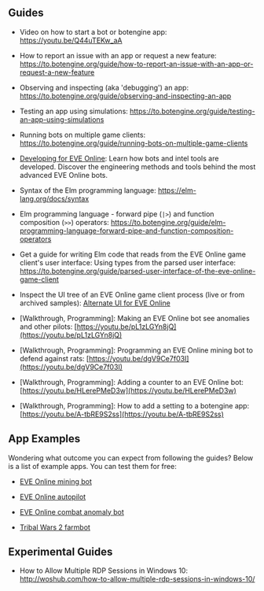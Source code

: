 
## Guides

+ Video on how to start a bot or botengine app: https://youtu.be/Q44uTEKw_aA

+ How to report an issue with an app or request a new feature: https://to.botengine.org/guide/how-to-report-an-issue-with-an-app-or-request-a-new-feature

+ Observing and inspecting (aka 'debugging') an app: https://to.botengine.org/guide/observing-and-inspecting-an-app

+ Testing an app using simulations: https://to.botengine.org/guide/testing-an-app-using-simulations

+ Running bots on multiple game clients: https://to.botengine.org/guide/running-bots-on-multiple-game-clients

+ [Developing for EVE Online](https://to.botengine.org/guide/developing-for-eve-online): Learn how bots and intel tools are developed. Discover the engineering methods and tools behind the most advanced EVE Online bots.

+ Syntax of the Elm programming language: https://elm-lang.org/docs/syntax

+ Elm programming language - forward pipe (`|>`) and function composition (`>>`) operators: https://to.botengine.org/guide/elm-programming-language-forward-pipe-and-function-composition-operators

+ Get a guide for writing Elm code that reads from the EVE Online game client's user interface: Using types from the parsed user interface: https://to.botengine.org/guide/parsed-user-interface-of-the-eve-online-game-client

+ Inspect the UI tree of an EVE Online game client process (live or from archived samples): [Alternate UI for EVE Online](https://to.botengine.org/guide/alternate-ui-for-eve-online)

+ [Walkthrough, Programming]: Making an EVE Online bot see anomalies and other pilots: [https://youtu.be/pL1zLGYn8jQ](https://youtu.be/pL1zLGYn8jQ)

+ [Walkthrough, Programming]: Programming an EVE Online mining bot to defend against rats: [https://youtu.be/dgV9Ce7f03I](https://youtu.be/dgV9Ce7f03I)

+ [Walkthrough, Programming]: Adding a counter to an EVE Online bot: [https://youtu.be/HLerePMeD3w](https://youtu.be/HLerePMeD3w)

+ [Walkthrough, Programming]: How to add a setting to a botengine app: [https://youtu.be/A-tbRE9S2ss](https://youtu.be/A-tbRE9S2ss)

## App Examples

Wondering what outcome you can expect from following the guides? Below is a list of example apps. You can test them for free:

+ [EVE Online mining bot](https://to.botengine.org/guide/app/eve-online-mining-bot)

+ [EVE Online autopilot](https://to.botengine.org/guide/app/eve-online-autopilot-bot)

+ [EVE Online combat anomaly bot](https://to.botengine.org/guide/app/eve-online-combat-anomaly-bot)

+ [Tribal Wars 2 farmbot](https://to.botengine.org/guide/app/tribal-wars-2-farmbot)


## Experimental Guides

+ How to Allow Multiple RDP Sessions in Windows 10: http://woshub.com/how-to-allow-multiple-rdp-sessions-in-windows-10/
